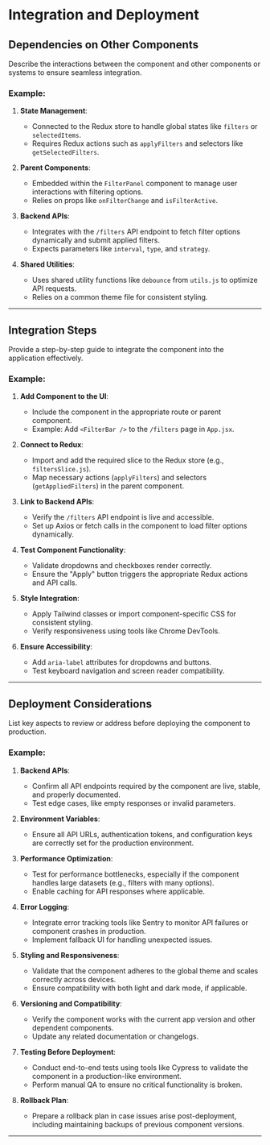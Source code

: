 # **Integration and Deployment**

## **Dependencies on Other Components**
Describe the interactions between the component and other components or systems to ensure seamless integration.

### Example:
1. **State Management**:  
   - Connected to the Redux store to handle global states like `filters` or `selectedItems`.  
   - Requires Redux actions such as `applyFilters` and selectors like `getSelectedFilters`.

2. **Parent Components**:  
   - Embedded within the `FilterPanel` component to manage user interactions with filtering options.  
   - Relies on props like `onFilterChange` and `isFilterActive`.

3. **Backend APIs**:  
   - Integrates with the `/filters` API endpoint to fetch filter options dynamically and submit applied filters.  
   - Expects parameters like `interval`, `type`, and `strategy`.

4. **Shared Utilities**:  
   - Uses shared utility functions like `debounce` from `utils.js` to optimize API requests.  
   - Relies on a common theme file for consistent styling.

---

## **Integration Steps**
Provide a step-by-step guide to integrate the component into the application effectively.

### Example:
1. **Add Component to the UI**:  
   - Include the component in the appropriate route or parent component.  
   - Example: Add `<FilterBar />` to the `/filters` page in `App.jsx`.

2. **Connect to Redux**:  
   - Import and add the required slice to the Redux store (e.g., `filtersSlice.js`).  
   - Map necessary actions (`applyFilters`) and selectors (`getAppliedFilters`) in the parent component.

3. **Link to Backend APIs**:  
   - Verify the `/filters` API endpoint is live and accessible.  
   - Set up Axios or fetch calls in the component to load filter options dynamically.

4. **Test Component Functionality**:  
   - Validate dropdowns and checkboxes render correctly.  
   - Ensure the "Apply" button triggers the appropriate Redux actions and API calls.

5. **Style Integration**:  
   - Apply Tailwind classes or import component-specific CSS for consistent styling.  
   - Verify responsiveness using tools like Chrome DevTools.

6. **Ensure Accessibility**:  
   - Add `aria-label` attributes for dropdowns and buttons.  
   - Test keyboard navigation and screen reader compatibility.

---

## **Deployment Considerations**
List key aspects to review or address before deploying the component to production.

### Example:
1. **Backend APIs**:  
   - Confirm all API endpoints required by the component are live, stable, and properly documented.  
   - Test edge cases, like empty responses or invalid parameters.

2. **Environment Variables**:  
   - Ensure all API URLs, authentication tokens, and configuration keys are correctly set for the production environment.

3. **Performance Optimization**:  
   - Test for performance bottlenecks, especially if the component handles large datasets (e.g., filters with many options).  
   - Enable caching for API responses where applicable.

4. **Error Logging**:  
   - Integrate error tracking tools like Sentry to monitor API failures or component crashes in production.  
   - Implement fallback UI for handling unexpected issues.

5. **Styling and Responsiveness**:  
   - Validate that the component adheres to the global theme and scales correctly across devices.  
   - Ensure compatibility with both light and dark mode, if applicable.

6. **Versioning and Compatibility**:  
   - Verify the component works with the current app version and other dependent components.  
   - Update any related documentation or changelogs.

7. **Testing Before Deployment**:  
   - Conduct end-to-end tests using tools like Cypress to validate the component in a production-like environment.  
   - Perform manual QA to ensure no critical functionality is broken.

8. **Rollback Plan**:  
   - Prepare a rollback plan in case issues arise post-deployment, including maintaining backups of previous component versions.

---

